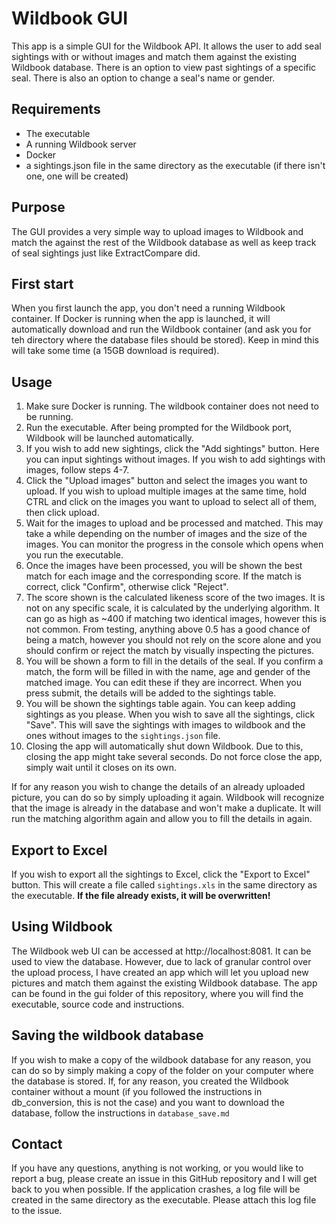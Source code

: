 # Wildbook GUI

This app is a simple GUI for the Wildbook API. It allows the user to add seal sightings with or without images and match them against the existing Wildbook database. There is an option to view past sightings of a specific seal. There is also an option to change a seal's name or gender. 

## Requirements
- The executable
- A running Wildbook server
- Docker
- a sightings.json file in the same directory as the executable (if there isn't one, one will be created) 

## Purpose
The GUI provides a very simple way to upload images to Wildbook and match the against the rest of the Wildbook database as well as keep track of seal sightings just like ExtractCompare did. 

## First start
When you first launch the app, you don't need a running Wildbook container. If Docker is running when the app is launched, it will automatically download and run the Wildbook container (and ask you for teh directory where the database files should be stored). Keep in mind this will take some time (a 15GB download is required). 

## Usage
1. Make sure Docker is running. The wildbook container does not need to be running. 
2. Run the executable. After being prompted for the Wildbook port, Wildbook will be launched automatically. 
3. If you wish to add new sightings, click the "Add sightings" button. Here you can input sightings without images. If you wish to add sightings with images, follow steps 4-7. 
4. Click the "Upload images" button and select the images you want to upload. If you wish to upload multiple images at the same time, hold CTRL and click on the images you want to upload to select all of them, then click upload.
5. Wait for the images to upload and  be processed and matched. This may take a while depending on the number of images and the size of the images.  You can monitor the progress in the console which opens when you run the executable. 
6. Once the images have been processed, you will be shown the best match for each image and the corresponding score. If the match is correct, click "Confirm", otherwise click "Reject". 
7. The  score shown is the calculated likeness score of the two images. It is not on any specific scale, it is calculated by the underlying algorithm. It can  go as high as ~400 if matching two identical images, however this is not common. 
From testing, anything above 0.5 has a good chance of being a match, however you should not rely on the score alone and you should confirm or reject the match by visually inspecting the pictures. 
8. You will be shown  a form to fill in the details of the seal. If you confirm a match, the form will be filled in with the name, age and gender of the matched image. You can edit these if they are incorrect. When you press submit, the details will be added to the sightings table. 
9. You will be shown the sightings table again. You can keep adding sightings as you please. When you wish to save all the sightings, click "Save". This will save the sightings with images to wildbook and the ones without images to the ```sightings.json``` file.
10. Closing the app will automatically shut down Wildbook. Due to this, closing the app might take several seconds. Do not force close the app, simply wait until it closes on its own. 

If for any reason you wish to change the details of an already uploaded picture, you can do so by simply uploading it again. Wildbook will recognize that the image is already in the database and won't make a duplicate. It will run the matching algorithm again and allow you to fill the details in again. 

##  Export to Excel
If you wish to export all the sightings to Excel,  click the "Export to Excel" button. This will create a file called ```sightings.xls``` in the same directory as the executable. **If the file already exists, it will be overwritten!**

## Using Wildbook
The Wildbook web UI can be accessed at http://localhost:8081. It can be used to view the database. However, due to lack of granular control over the upload process, I have created an app which will let you upload new pictures and  match them against the existing Wildbook database.
The app can be found in the gui folder of this repository, where you will find the executable, source code and instructions.

## Saving the wildbook database
If you wish to make a copy of the wildbook database for any reason, you can do so by simply making a copy of the folder on your computer where the database is stored. If, for any reason, you created the Wildbook container without a mount (if you followed the instructions in db_conversion,  this is not the case) and you want to download the database, follow the instructions in ```database_save.md```

## Contact
If you have any questions, anything is not working, or you would like to report a bug, please create an issue in this GitHub repository and I will get back to you when possible. If the application crashes, a log file will be created in the same directory as the executable. Please attach this log file to the issue.